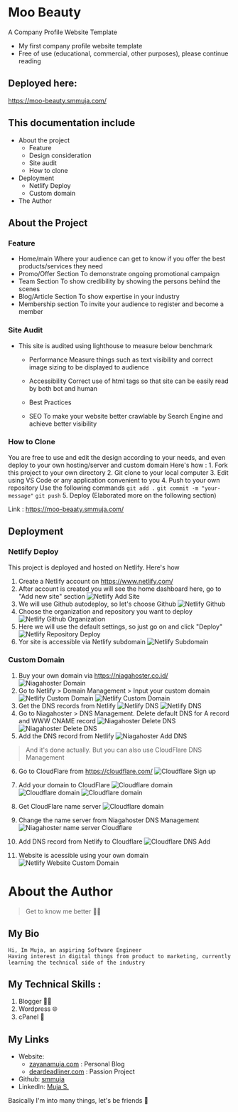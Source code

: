 # Moo Beauty
A Company Profile Website Template
- My first company profile website template
- Free of use (educational, commercial, other purposes), please continue reading 

## Deployed here:
https://moo-beauty.smmuja.com/

## This documentation include
- About the project
    - Feature
    - Design consideration
    - Site audit
    - How to clone
- Deployment
    - Netlify Deploy
    - Custom domain
- The Author

## About the Project
### Feature
- Home/main
Where your audience can get to know if you offer the best products/services they need
- Promo/Offer Section
To demonstrate ongoing promotional campaign
- Team Section
To show credibility by showing the persons behind the scenes
- Blog/Article Section
To show expertise in your industry
- Membership section
To invite your audience to register and become a  member


### Site Audit 
- This site is audited using lighthouse to measure below benchmark
    - Performance
    Measure things such as text visibility and correct image sizing to be displayed to audience
    - Accessibility
    Correct use of html tags so that site can be easily read by both bot and human
    - Best Practices

    - SEO
    To make your website better crawlable by Search Engine and achieve better visibility
### How to Clone
You are free to use and edit the design according to your needs, and even deploy to your own hosting/server and custom domain
Here's how :
    1. Fork this project to your own directory
    2. Git clone to your local computer
    3. Edit using VS Code or any application convenient to you
    4. Push to your own repository
        Use the following commands
        `git add .` 
        `git commit -m "your-message"`
        `git push`
    5. Deploy (Elaborated more on the following section)

Link : https://moo-beaaty.smmuja.com/


## Deployment

### Netlify Deploy
This project is deployed and hosted on Netlify. Here's how
1. Create a Netlify account on https://www.netlify.com/
2. After account is created you will see the home dashboard here, go to "Add new site" section
![Netlify Add Site](assets/img/deploy/netlify-add-site.png)
3. We will use Github autodeploy, so let's choose Github
![Netlify Github](assets/img/deploy/netlify-github.png)
4. Choose the organization and repository you want to deploy
![Netlify Github Organization](assets/img/deploy/netlify-github-organisation.png)
5. Here we will use the default settings, so just go on and click "Deploy"
![Netlify Repository Deploy](assets/img/deploy/netlify-repository-deploy.png)
6. Yor site is accessible via Netlify subdomain
![Netlify Subdomain](assets/img/deploy/netlify-subdomain.png)


### Custom Domain 
1. Buy your own domain via https://niagahoster.co.id/
![Niagahoster Domain](assets/img/deploy/niagahoster-domain.png)
2. Go to Netlify > Domain Management > Input your custom domain
![Netlify Custom Domain](assets/img/deploy/netlify-custom-domain.png)
![Netlify Custom Domain](assets/img/deploy/netlify-custom-domain-add.png)
3. Get the DNS records from Netlify
![Netlify DNS](assets/img/deploy/netlify-dns-1.png)
![Netlify DNS](assets/img/deploy/netlify-dns-2.png)
4. Go to Niagahoster > DNS Management. Delete default DNS for A record and WWW CNAME record
![Niagahoster Delete DNS](assets/img/deploy/niagahoster-delete-dns-1.png)
![Niagahoster Delete DNS](assets/img/deploy/niagahoster-delete-dns-2.png)
5. Add the DNS record from Netlify
![Niagahoster Add DNS](assets/img/deploy/niagahoster-add-dns.png)
> And it's done actually. But you can also use CloudFlare DNS Management
6. Go to CloudFlare from https://cloudflare.com/
![Cloudflare Sign up](assets/img/deploy/cloudflare-signup.png)
7. Add your domain to CloudFlare
![Cloudflare domain  ](assets/img/deploy/cloudflare-add-domain.png)
![Cloudflare domain  ](assets/img/deploy/cloudflare-add-domain-2.png)
![Cloudflare domain  ](assets/img/deploy/cloudflare-add-domain-3.png)
8. Get CloudFlare name server
![Cloudflare domain  ](assets/img/deploy/cloudflare-nameserver.png)
9. Change the name server from Niagahoster DNS Management
![Niagahoster name server Cloudflare  ](assets/img/deploy/niagahoster-nameserver-cloudflare.png)
10. Add DNS record from Netlify to Cloudflare
![Cloudflare DNS Add  ](assets/img/deploy/cloudflare-dns-add.png)

11. Website is acessible using your own domain
![Netlify Website Custom Domain](assets/img/deploy/netlify-website-custom-domain.png)






# About the Author
> Get to know me better 👋🌸
## My Bio
```
Hi, Im Muja, an aspiring Software Engineer
Having interest in digital things from product to marketing, currently learning the technical side of the industry
```
## My Technical Skills :
1. Blogger :woman_mechanic:
2. Wordpress :globe_with_meridians:
3. cPanel :penguin:

## My Links
- Website: 
    - [zayanamuja.com](https://www.zayanamuja.com) : Personal Blog
    - [deardeadliner.com](https://www.deardeadliner.com) : Passion Project
- Github: [smmuja](https://github.com/smmuja)
- LinkedIn: [Muja S.](https://www.linkedin.com/in/smmuja/)

Basically I'm into many things, let's be friends 🌸
```
